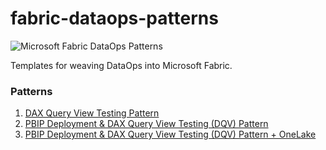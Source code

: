 # fabric-dataops-patterns

![Microsoft Fabric DataOps Patterns](./documentation/images/fabric-dataops-patterns.png)

Templates for weaving DataOps into Microsoft Fabric.

### Patterns

1. [DAX Query View Testing Pattern](./DAX%20Query%20View%20Testing%20Pattern/dax-query-view-testing-pattern.md)
2. [PBIP Deployment & DAX Query View Testing (DQV) Pattern](./DAX%20Query%20View%20Testing%20Pattern/pbip-deployment-and-dqv-testing-pattern.md)
3. [PBIP Deployment & DAX Query View Testing (DQV) Pattern + OneLake](./DAX%20Query%20View%20Testing%20Pattern/pbip-deployment-and-dqv-testing-pattern-plus-onelake.md)



